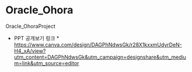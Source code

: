 # Oracle_Ohora
Oracle_OhoraProject

* PPT 공개보기 링크 *
https://www.canva.com/design/DAGPhNdwsGk/r28X1kxxmUdyrDeN-H4_xA/view?utm_content=DAGPhNdwsGk&utm_campaign=designshare&utm_medium=link&utm_source=editor
